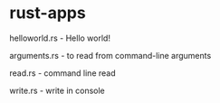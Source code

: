 # rust-apps

helloworld.rs - Hello world!

arguments.rs - to read from command-line arguments

read.rs - command line read

write.rs - write in console
